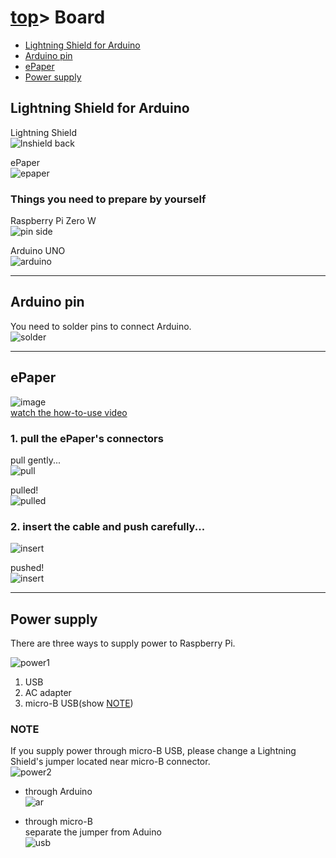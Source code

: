 # [top](index.html)> Board

* [Lightning Shield for Arduino](#lightning-shield-for-arduino)
* [Arduino pin](#arduino-pin)
* [ePaper](#epaper)
* [Power supply](#power-supply)  

## Lightning Shield for Arduino

Lightning Shield  
![lnshield back](images/board_back.jpg)

ePaper  
![epaper](images/epaper.jpg)

### Things you need to prepare by yourself

Raspberry Pi Zero W  
![pin side](images/raspi_pin.jpg)

Arduino UNO  
![arduino](images/arduino.jpg)

----

## Arduino pin

You need to solder pins to connect Arduino.  
![solder](images/arduino_solder.jpg)

----

## ePaper

![image](images/youtube_epaper.jpg)  
[watch the how-to-use video](https://youtu.be/c-4CIAWcO2I)

### 1. pull the ePaper's connectors

pull gently...  
  ![pull](images/epaper1.jpg)

pulled!  
  ![pulled](images/epaper2.jpg)

### 2. insert the cable and push carefully...

  ![insert](images/epaper3.jpg)

pushed!  
  ![insert](images/epaper4.jpg)

----

## Power supply

There are three ways to supply power to Raspberry Pi.

![power1](images/power_supply1.jpg)

1. USB
2. AC adapter
3. micro-B USB(show [NOTE](#note))

### NOTE

If you supply power through micro-B USB, please change a Lightning Shield's jumper located near micro-B connector.  
![power2](images/power_supply2.jpg)

* through Arduino  
  ![ar](images/supply_ar.jpg)

* through micro-B  
  separate the jumper from Aduino  
  ![usb](images/supply_usb.jpg)
  
